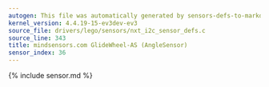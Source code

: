 ```yaml
---
autogen: This file was automatically generated by sensors-defs-to-markdown.py
kernel_version: 4.4.19-15-ev3dev-ev3
source_file: drivers/lego/sensors/nxt_i2c_sensor_defs.c
source_line: 343
title: mindsensors.com GlideWheel-AS (AngleSensor)
sensor_index: 36
---
```


{% include sensor.md %}
